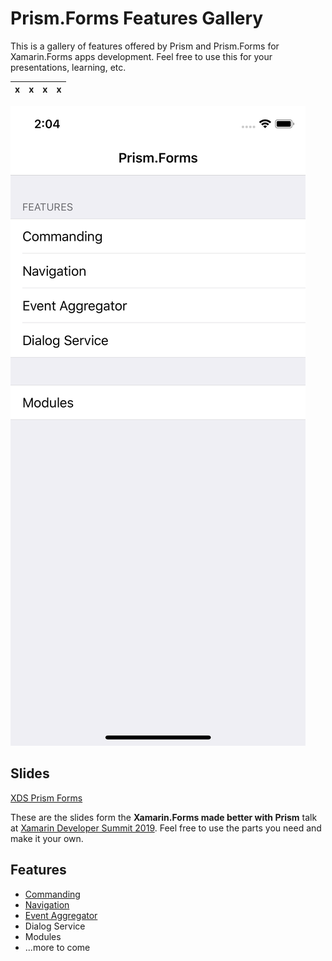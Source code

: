# Prism.Forms Features Gallery
This is a gallery of features offered by Prism and Prism.Forms for Xamarin.Forms apps development. Feel free to use this for your presentations, learning, etc.

| x | x | x | x|
--|--|--|--
![Gallery](Media/ios_main.png)

## Slides
[XDS Prism Forms](https://github.com/hnabbasi/PrismFormsGallery/blob/master/XDS%20Prism%20Forms.pptx)

These are the slides form the **Xamarin.Forms made better with Prism** talk at [Xamarin Developer Summit 2019](https://xamarindevelopersummit.com/). Feel free to use the parts you need and make it your own.

## Features
- [Commanding](http://prismlibrary.github.io/docs/commanding.html)
- [Navigation](http://prismlibrary.github.io/docs/xamarin-forms/navigation/navigation-basics.html)
- [Event Aggregator](http://prismlibrary.github.io/docs/event-aggregator.html)
- Dialog Service
- Modules
- ...more to come
